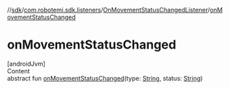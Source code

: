 //[sdk](../../../index.md)/[com.robotemi.sdk.listeners](../index.md)/[OnMovementStatusChangedListener](index.md)/[onMovementStatusChanged](on-movement-status-changed.md)



# onMovementStatusChanged  
[androidJvm]  
Content  
abstract fun [onMovementStatusChanged](on-movement-status-changed.md)(type: [String](https://kotlinlang.org/api/latest/jvm/stdlib/kotlin/-string/index.html), status: [String](https://kotlinlang.org/api/latest/jvm/stdlib/kotlin/-string/index.html))  



